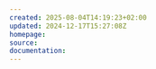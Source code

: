 ```yaml
---
created: 2025-08-04T14:19:23+02:00
updated: 2024-12-17T15:27:08Z
homepage: 
source: 
documentation: 
---
```

